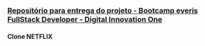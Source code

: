 ### [Repositório para entrega do projeto - Bootcamp everis FullStack Developer - Digital Innovation One](https://web.digitalinnovation.one/track/everis-fullstack-developer?) 
#### Clone NETFLIX